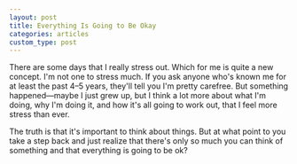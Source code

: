 ```yaml
---
layout: post
title: Everything Is Going to Be Okay
categories: articles
custom_type: post
---
```

There are some days that I really stress out. Which for me is quite a new concept. I'm not one to stress much. If you ask anyone who's known me for at least the past 4–5 years, they'll tell you I'm pretty carefree. But something happened—maybe I just grew up, but I think a lot more about what I'm doing, why I'm doing it, and how it's all going to work out, that I feel more stress than ever.

The truth is that it's important to think about things. But at what point to you take a step back and just realize that there's only so much you can think of something and that everything is going to be ok?